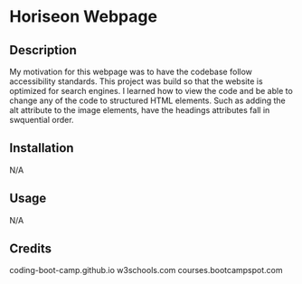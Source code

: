 # Horiseon Webpage

## Description

My motivation for this webpage was to have the codebase follow accessibility standards. This project was build so that the website is optimized for search engines. I learned how to view the code and be able to change any of the code to structured HTML elements. Such as adding the alt attribute to the image elements, have the headings attributes fall in swquential order.

## Installation

N/A

## Usage

N/A

## Credits

coding-boot-camp.github.io
w3schools.com
courses.bootcampspot.com

